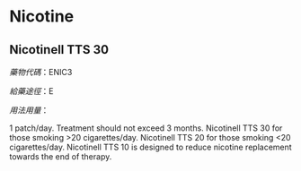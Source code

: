 # Nicotine

## Nicotinell TTS 30

*藥物代碼*：ENIC3

*給藥途徑*：E

*用法用量*：

1 patch/day. Treatment should not exceed 3 months. Nicotinell TTS 30 for those smoking >20 cigarettes/day. Nicotinell TTS 20 for those smoking <20 cigarettes/day. Nicotinell TTS 10 is designed to reduce nicotine replacement towards the end of therapy.

